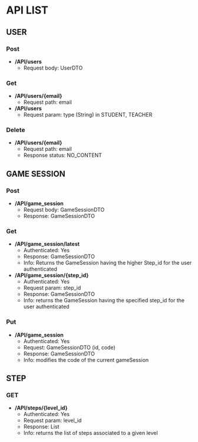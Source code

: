 # API LIST
## USER
### Post
* **/API/users**
  * Request body: UserDTO 
### Get
* **/API/users/{email}**
  * Request path: email
* **/API/users**
  * Request param: type (String) in STUDENT, TEACHER
### Delete
* **/API/users/{email}**
  * Request path: email
  * Response status: NO_CONTENT
## GAME SESSION
### Post
* **/API/game_session**
  * Request body: GameSessionDTO
  * Response: GameSessionDTO
### Get
* **/API/game_session/latest**
  * Authenticated: Yes 
  * Response: GameSessionDTO
  * Info: Returns the GameSession having the higher Step_id for the user authenticated
* **/API/game_session/{step_id}**
  * Authenticated: Yes
  * Request param: step_id
  * Response: GameSessionDTO
  * Info: returns the GameSession having the specified step_id for the user authenticated 
### Put
* **/API/game_session**
  * Authenticated: Yes
  * Request: GameSessionDTO (id, code)
  * Response: GameSessionDTO
  * Info: modifies the code of the current gameSession
## STEP
### GET
* **/API/steps/{level_id}**
  * Authenticated: Yes
  * Request param: level_id
  * Response: List<StepDTO>
  * Info: returns the list of steps associated to a given level
